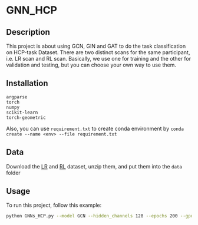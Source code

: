 # GNN_HCP

## Description
This project is about using GCN, GIN and GAT to do the task classification on HCP-task Dataset. There are two distinct scans for the same participant, i.e. LR scan and RL scan. Basically, we use one for training and the other for validation and testing, but you can choose your own way to use them.

## Installation
```
argparse
torch
numpy
scikit-learn
torch-geometric
```

Also, you can use `requirement.txt` to create conda environment by ```conda create --name <env> --file requirement.txt```

## Data

Download the [LR](https://drive.google.com/file/d/10O3nF2_IRDPoSdZ1EGWcUOum2mHnEJ64/view?usp=sharing) and [RL](https://drive.google.com/file/d/1vRvOMbHoN1bk3KEpk22k80zLxkOgHaUP/view?usp=sharing) dataset, unzip them, and put them into the `data` folder  

## Usage
To run this project, follow this example:

```bash
python GNNs_HCP.py --model GCN --hidden_channels 128 --epochs 200 --gpu 0
